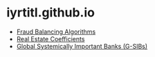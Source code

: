 # iyrtitl.github.io

* [Fraud Balancing Algorithms](/01/)
* [Real Estate Coefficients](/02/)
* [Global Systemically Important Banks (G-SIBs)](/03/)
